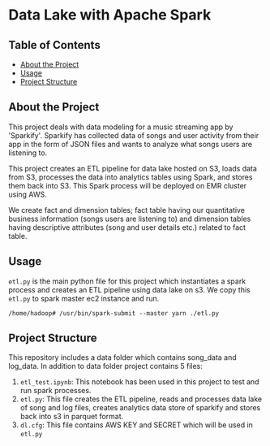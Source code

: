 # Data Lake with Apache Spark
## Table of Contents
* [About the Project](#about-the-project)
* [Usage](#usage)
* [Project Structure](#project-structure)

<a name="about-the-project"/>

## About the Project
This project deals with data modeling for a music streaming app by 'Sparkify'. Sparkify has collected data of songs and user activity from their app in the form of JSON files and wants to analyze what songs users are listening to.


This project creates an ETL pipeline for data lake hosted on S3, loads data from S3, processes the data into analytics tables using Spark, and stores them back into S3. This Spark process will be deployed on EMR cluster using AWS.

We create fact and dimension tables; fact table having our quantitative business information (songs users are listening to) and dimension tables having descriptive attributes (song and user details etc.) related to fact table.

<a name="usage"/>

## Usage
`etl.py` is the main python file for this project which instantiates a spark process and creates an ETL pipeline using data lake on s3. We copy this `etl.py` to spark master ec2 instance and run.
```
/home/hadoop# /usr/bin/spark-submit --master yarn ./etl.py
```

<a name="project-structure"/>

## Project Structure
This repository includes a data folder which contains song_data and log_data. In addition to data folder project contains 5 files:

1. `etl_test.ipynb`: This notebook has been used in this project to test and run spark processes.
2. `etl.py`: This file creates the ETL pipeline, reads and processes data lake of song and log files, creates analytics data store of sparkify and stores back into s3 in parquet format.
3. `dl.cfg`: This file contains AWS KEY and SECRET which will be used in `etl.py`
